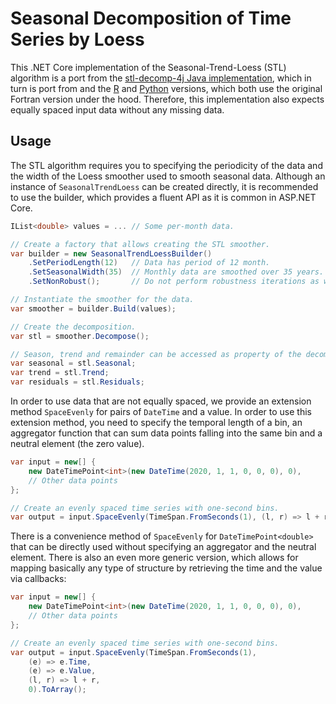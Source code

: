 # Seasonal Decomposition of Time Series by Loess
This .NET Core implementation of the Seasonal-Trend-Loess (STL) algorithm is a port from the [stl-decomp-4j Java implementation](https://github.com/ServiceNow/stl-decomp-4j), which in turn is port from and the [R](https://stat.ethz.ch/R-manual/R-devel/library/stats/html/stl.html) and [Python](https://github.com/jcrotinger/pyloess) versions, which both use the original Fortran version under the hood.
Therefore, this implementation also expects equally spaced input data without any missing data.


## Usage
The STL algorithm requires you to specifying the periodicity of the data and the width of the Loess smoother used to smooth seasonal data. Although an instance of `SeasonalTrendLoess` can be created directly, it is recommended to use the builder, which provides a fluent API as it is common in ASP.NET Core.

```c#
IList<double> values = ... // Some per-month data.

// Create a factory that allows creating the STL smoother.
var builder = new SeasonalTrendLoessBuilder()
    .SetPeriodLength(12)   // Data has period of 12 month.
    .SetSeasonalWidth(35)  // Monthly data are smoothed over 35 years.
    .SetNonRobust();       // Do not perform robustness iterations as we do not expect outliers.

// Instantiate the smoother for the data.
var smoother = builder.Build(values);

// Create the decomposition.
var stl = smoother.Decompose();

// Season, trend and remainder can be accessed as property of the decomposition.
var seasonal = stl.Seasonal;
var trend = stl.Trend;
var residuals = stl.Residuals;
```

In order to use data that are not equally spaced, we provide an extension method `SpaceEvenly` for pairs of `DateTime` and a value. In order to use this extension method, you need to specify the temporal length of a bin, an aggregator function that can sum data points falling into the same bin and a neutral element (the zero value).

```C#
var input = new[] {
    new DateTimePoint<int>(new DateTime(2020, 1, 1, 0, 0, 0), 0),
    // Other data points
};

// Create an evenly spaced time series with one-second bins.
var output = input.SpaceEvenly(TimeSpan.FromSeconds(1), (l, r) => l + r, 0).ToArray();
```

There is a convenience method of `SpaceEvenly` for `DateTimePoint<double>` that can be directly used without specifying an aggregator and the neutral element. There is also an even more generic version, which allows for mapping basically any type of structure by retrieving the time and the value via callbacks:

```C#
var input = new[] {
    new DateTimePoint<int>(new DateTime(2020, 1, 1, 0, 0, 0), 0),
    // Other data points
};

// Create an evenly spaced time series with one-second bins.
var output = input.SpaceEvenly(TimeSpan.FromSeconds(1),
    (e) => e.Time,
    (e) => e.Value,
    (l, r) => l + r,
    0).ToArray();
```
